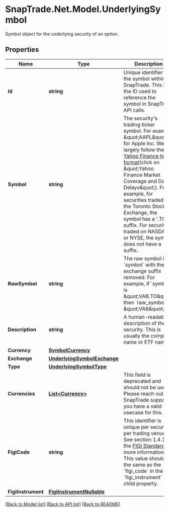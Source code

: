 # SnapTrade.Net.Model.UnderlyingSymbol
Symbol object for the underlying security of an option.

## Properties

Name | Type | Description | Notes
------------ | ------------- | ------------- | -------------
**Id** | **string** | Unique identifier for the symbol within SnapTrade. This is the ID used to reference the symbol in SnapTrade API calls. | [optional] 
**Symbol** | **string** | The security&#39;s trading ticker symbol. For example \&quot;AAPL\&quot; for Apple Inc. We largely follow the [Yahoo Finance ticker format](https://help.yahoo.com/kb/SLN2310.html)(click on \&quot;Yahoo Finance Market Coverage and Data Delays\&quot;). For example, for securities traded on the Toronto Stock Exchange, the symbol has a &#39;.TO&#39; suffix. For securities traded on NASDAQ or NYSE, the symbol does not have a suffix. | [optional] 
**RawSymbol** | **string** | The raw symbol is &#x60;symbol&#x60; with the exchange suffix removed. For example, if &#x60;symbol&#x60; is \&quot;VAB.TO\&quot;, then &#x60;raw_symbol&#x60; is \&quot;VAB\&quot;. | [optional] 
**Description** | **string** | A human-readable description of the security. This is usually the company name or ETF name. | [optional] 
**Currency** | [**SymbolCurrency**](SymbolCurrency.md) |  | [optional] 
**Exchange** | [**UnderlyingSymbolExchange**](UnderlyingSymbolExchange.md) |  | [optional] 
**Type** | [**UnderlyingSymbolType**](UnderlyingSymbolType.md) |  | [optional] 
**Currencies** | [**List&lt;Currency&gt;**](Currency.md) | This field is deprecated and should not be used. Please reach out to SnapTrade support if you have a valid usecase for this. | [optional] 
**FigiCode** | **string** | This identifier is unique per security per trading venue. See section 1.4.1 of the [FIGI Standard](https://www.openfigi.com/assets/local/figi-allocation-rules.pdf) for more information. This value should be the same as the &#x60;figi_code&#x60; in the &#x60;figi_instrument&#x60; child property. | [optional] 
**FigiInstrument** | [**FigiInstrumentNullable**](FigiInstrumentNullable.md) |  | [optional] 

[[Back to Model list]](../README.md#documentation-for-models) [[Back to API list]](../README.md#documentation-for-api-endpoints) [[Back to README]](../README.md)

